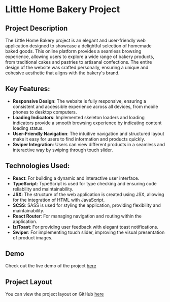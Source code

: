 # Little Home Bakery Project

## Project Description

The Little Home Bakery project is an elegant and user-friendly web application designed to showcase a delightful selection of homemade baked goods. This online platform provides a seamless browsing experience, allowing users to explore a wide range of bakery products, from traditional cakes and pastries to artisanal confections. The entire design of the website was crafted personally, ensuring a unique and cohesive aesthetic that aligns with the bakery's brand.

## Key Features:

- **Responsive Design**: The website is fully responsive, ensuring a consistent and accessible experience across all devices, from mobile phones to desktop computers.
- **Loading Indicators**: Implemented skeleton loaders and loading indicators provide a smooth browsing experience by indicating content loading status.
- **User-Friendly Navigation**: The intuitive navigation and structured layout make it easy for users to find information and products quickly.
- **Swiper Integration**: Users can view different products in a seamless and interactive way by swiping through touch slider.

## Technologies Used:

- **React**: For building a dynamic and interactive user interface.
- **TypeScript**: TypeScript is used for type checking and ensuring code reliability and maintainability.
- **JSX**: The structure of the web application is created using JSX, allowing for the integration of HTML with JavaScript.
- **SCSS**: SASS is used for styling the application, providing flexibility and maintainability.
- **React Router**: For managing navigation and routing within the application.
- **IziToast**:  For providing user feedback with elegant toast notifications.
- **Swiper**: For implementing touch slider, improving the visual presentation of product images.

## Demo

Check out the live demo of the project [here](https://yuliiacat.github.io/little-home-bakery/)

## Project Layout

You can view the project layout on GitHub [here](https://github.com/YuliiaCat/little-home-bakery)

